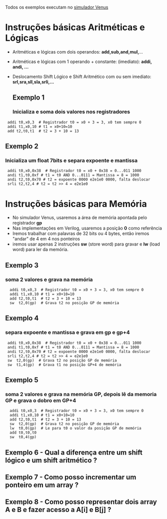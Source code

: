 Todos os exemplos executam no [simulador Venus](https://www.kvakil.me/venus/)

# Instruções básicas Aritméticas e Lógicas

* Aritméticas e lógicas com dois operandos: **add,sub,and,mul,**...
* Aritméticas e lógicas com 1 operando + constante: (imediato): **addi, andi, ...**
* Deslocamento Shift Lógico e Shift Aritmético com ou sem imediato: **srl,sra,sll,sla,srli,...** 

  ## Exemplo 1
  ### Inicializa e soma dois valores nos registradores
 ```
  addi t0,x0,3  # Registrador t0 = x0 + 3 = 3, x0 tem sempre 0
  addi t1,x0,10 # t1 = x0+10=10
  add t2,t0,t1  # t2 = 3 + 10 = 13 
 ```

  ## Exemplo 2 
  ### Inicializa um float 7bits e separa expoente e mantissa
 ```
  addi t0,x0,0x38  # Registrador t0 = x0 + 0x38 = 0...011 1000
  andi t1,t0,0xf # t1 = t0 AND 0...0111 = Mantissa = 8 = 1000
  andi t2,t0,0x70 # t2 = expoente 0000 e2e1e0 0000, falta deslocar
  srli t2,t2,4 # t2 = t2 >> 4 = e2e1e0
 ```

# Instruções básicas para Memória

* No simulador Venus, usaremos a área de memória apontada pelo registrador **gp**
* Nas implementações em Verilog, usaremos a posição **0** como referência
* Iremos trabalhar com palavras de 32 bits ou 4 bytes, então iremos "andar" de 4 em 4 nos ponteiros
* iremos usar apenas 2 instruções **sw** (store word) para gravar e **lw** (load word) para ler da memória.

## Exemplo 3 
### soma 2 valores e grava na memória
```
  addi t0,x0,3  # Registrador t0 = x0 + 3 = 3, x0 tem sempre 0
  addi t1,x0,10 # t1 = x0+10=10
  add t2,t0,t1  # t2 = 3 + 10 = 13
  sw  t2,0(gp)  # Grava t2 no posição GP de memória
 ```
  ## Exemplo 4
  ### separa expoente e mantissa e grava em gp e gp+4
 ```
  addi t0,x0,0x38  # Registrador t0 = x0 + 0x38 = 0...011 1000
  andi t1,t0,0xf # t1 = t0 AND 0...0111 = Mantissa = 8 = 1000
  andi t2,t0,0x70 # t2 = expoente 0000 e2e1e0 0000, falta deslocar
  srli t2,t2,4 # t2 = t2 >> 4 = e2e1e0
  sw  t2,0(gp)  # Grava t2 no posição GP de memória
  sw  t1,4(gp)  # Grava t1 no posição GP+4 de memória
 ```
## Exemplo 5 
### soma 2 valores e grava na memória GP, depois lê da memoria GP e grava o dobro em GP+4
```
  addi t0,x0,3  # Registrador t0 = x0 + 3 = 3, x0 tem sempre 0
  addi t1,x0,10 # t1 = x0+10=10
  add t2,t0,t1  # t2 = 3 + 10 = 13
  sw  t2,0(gp)  # Grava t2 no posição GP de memória 
  lw  t0,0(gp)  # Le para t0 o valor da posição GP de memória
  add t0,t0,t0
  sw  t0,4(gp)
 ```

 ## Exemplo 6 - Qual a diferença entre um shift lógico e um shift aritmético ?

 ## Exemplo 7 - Como posso incrementar um ponteiro em um array ?

 ## Exemplo 8 - Como posso representar dois array A e B e fazer acesso a A[i] e B[j] ?
 

